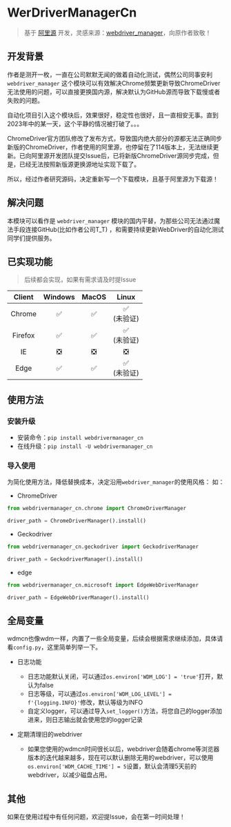 # WerDriverManagerCn

> 基于 [阿里源](https://www.npmmirror.com/) 开发，灵感来源：[webdriver_manager](https://githHub.com/SergeyPirogov/webdriver_manager)，向原作者致敬！

## 开发背景

作者是测开一枚，一直在公司默默无闻的做着自动化测试，偶然公司同事安利 `webdriver_manager` 这个模块可以有效解决Chrome频繁更新导致ChromeDriver无法使用的问题，可以直接更换国内源，解决默认为GitHub源而导致下载慢或者失败的问题。

自动化项目引入这个模块后，效果很好，稳定性也很好，且一直相安无事。直到2023年中的某一天，这个平静的情况被打破了。。。

ChromeDriver官方团队修改了发布方式，导致国内绝大部分的源都无法正确同步新版的ChromeDriver，作者使用的阿里源，也停留在了114版本上，无法继续更新。已向阿里源开发团队提交Issue后，已将新版ChromeDriver源同步完成，但是，已经无法按照新版源更换源地址实现下载了。

所以，经过作者研究源码，决定重新写一个下载模块，且基于阿里源为下载源！

## 解决问题

本模块可以看作是 `webdriver_manager` 模块的国内平替，为那些公司无法通过魔法手段连接GitHub(比如作者公司T_T)
，和需要持续更新WebDriver的自动化测试同学们提供服务。

## 已实现功能

> 后续都会实现，如果有需求请及时提Issue

| Client  | Windows | MacOS |    Linux    |
|:-------:|:-------:|:-----:|:-----------:|
| Chrome  |    ✅    |   ✅   | ✅<br/>(未验证) |
| Firefox |    ✅    |   ✅   | ✅<br/>(未验证) |
|   IE    |    ❎    |   ❎   |      ❎      |
|  Edge   |    ✅    |   ✅   | ✅<br/>(未验证) |

## 使用方法

### 安装升级

- 安装命令：`pip install webdrivermanager_cn`
- 在线升级：`pip install -U webdrivermanager_cn`

### 导入使用

为简化使用方法，降低替换成本，决定沿用`webdriver_manager`的使用风格：
如：

- ChromeDriver

```python
from webdrivermanager_cn.chrome import ChromeDriverManager

driver_path = ChromeDriverManager().install()
```

- Geckodriver

```python
from webdrivermanager_cn.geckodriver import GeckodriverManager

driver_path = GeckodriverManager().install()
```

- edge

```python
from webdrivermanager_cn.microsoft import EdgeWebDriverManager

driver_path = EdgeWebDriverManager().install()
```

## 全局变量
wdmcn也像wdm一样，内置了一些全局变量，后续会根据需求继续添加，具体请看`config.py`，这里简单列举一下。

- 日志功能

  - 日志功能默认关闭，可以通过`os.environ['WDM_LOG'] = 'true'`打开，默认为false
  - 日志等级，可以通过`os.environ['WDM_LOG_LEVEL'] = f'{logging.INFO}'`修改，默认等级为INFO
  - 自定义logger，可以通过导入`set_logger()`方法，将您自己的logger添加进来，则日志输出就会使用您的logger记录

- 定期清理旧的webdriver

  - 如果您使用的wdmcn时间很长以后，webdriver会随着chrome等浏览器版本的迭代越来越多，现在可以默认删除无用的webdriver，可以使用`os.environ['WDM_CACHE_TIME'] = 5`设置，默认会清理5天前的webdriver，以减少磁盘占用。

## 其他

如果在使用过程中有任何问题，欢迎提Issue，会在第一时间处理！
